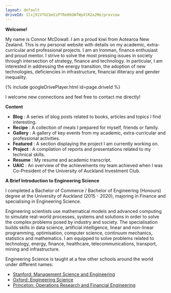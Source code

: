 ```yaml
---
layout: default
driveId: 1lxj91VTGCbmIsP7Re86GWfWpXlR2a2Me/preview
---
```


**Welcome!**

My name is Connor McDowall. I am a proud kiwi from Aotearoa New Zealand.
This is my personal website with details on my academic, extra-curricular and professional projects.
I am an Ironman, finance enthusiast and proud mentor.
I strive to solve the most pressing issues in society through intersection of strategy, finance and technology.
In particular, I am interested in addressing the energy transition, the adoption of new technologies, deficiencies in infrastructure, financial illiteracy and gender inequality.

{% include googleDrivePlayer.html id=page.driveId %}

I welcome new connections and feel free to contact me directly!

**Content**
* **Blog** : A series of blog posts related to books, articles and topics I find interesting.
* **Recipe** : A collection of meals I prepared for myself, friends or family.
* **Gallery** : A gallery of key events from my academic, extra-curricular and professional activities.
* **Featured** : A section displaying the project I am currently working on.
* **Project** : A compilation of reports and presentations related to my technical skills.
* **Resume** : My resume and academic transcript.
* **UAIC** : An overview of the achievements my team achieved when I was Co-President of the University of Auckland Investment Club.

**A Brief Introduction to Engineering Science**

I completed a Bachelor of Commerce / Bachelor of Engineering (Honours) degree at the University of Auckland (2015 - 2020), majoring in Finance and specialising in Engineering Science.

Engineering scientists use mathematical models and advanced computing to simulate real-world processes, systems and solutions in order to solve the complex problems posed by industry and society. The specialisation builds skills in data science, artificial intelligence, linear and non-linear programming, optimisation, computer science, continuum mechanics, statistics and mathematics. I am equipped to solve problems related to technology, energy, finance, healthcare, telecommunications, transport, mining and infrastructure.

Engineering Science is taught at a few other schools around the world under different names:
* [Stanford: Management Science and Engineering ](https://msande.stanford.edu/)                        
* [Oxford: Engineering Science](https://www.ox.ac.uk/admissions/undergraduate/courses-listing/engineering-science)
* [Princeton: Operations Research and Financial Engineering](https://orfe.princeton.edu/)



